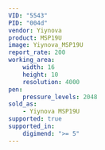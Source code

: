 ```yaml
---
VID: "5543"
PID: "004d"
vendor: Yiynova
product: MSP19U
image: Yiynova_MSP19U
report_rate: 200
working_area:
    width: 16
    height: 10
    resolution: 4000
pen:
    pressure_levels: 2048
sold_as:
    - Yiynova MSP19U
supported: true
supported_in:
    digimend: ">= 5"
---
```

